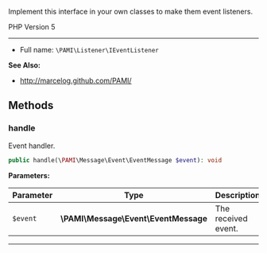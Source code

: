 
Implement this interface in your own classes to make them event listeners.

PHP Version 5

***

* Full name: `\PAMI\Listener\IEventListener`

**See Also:**

* http://marcelog.github.com/PAMI/

## Methods

### handle

Event handler.

```php
public handle(\PAMI\Message\Event\EventMessage $event): void
```

**Parameters:**

| Parameter | Type                                 | Description         |
|-----------|--------------------------------------|---------------------|
| `$event`  | **\PAMI\Message\Event\EventMessage** | The received event. |

***
